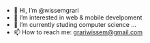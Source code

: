 - 👋 Hi, I’m @wissemgrari
- 👀 I’m interested in web & mobile develpoment
- 🌱 I’m currently studing computer science ...
- 📫 How to reach me: grariwissem@gmail.com

<!---
wissemgrari/wissemgrari is a ✨ special ✨ repository because its `README.md` (this file) appears on your GitHub profile.
You can click the Preview link to take a look at your changes.
--->

